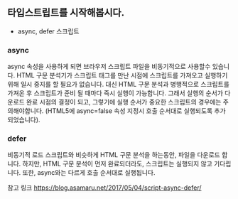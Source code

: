## 타입스트립트를 시작해봅시다.

* async, defer 스크립트

### async
async 속성을 사용하게 되면 브라우저 스크립트 파일을 비동기적으로 사용할수 있습니다. HTML 구문 분석기가 스크립트 태그를 만난 시점에 스크립트를 가져오고 실행하기 위해 일시 중지를 할 필요가 없습니다. 대신 HTML 구문 분석과 병행적으로 스크립트를 가져온 후 스크립트가 준비 될 때마다 즉시 실행이 가능합니다. 그래서 실행의 순서가 다운로드 완료 시점의 결정이 되고, 그렇기에 실행 순서가 중요한 스크립트의 경우에는 주의해야합니다. (HTML5에 async=false 속성 지정시 호출 순서대로 실행되도록 추가되었습니다).
### defer

비동기적 로드 스크립트와 비슷하게 HTML 구문 분석을 하는동안, 파일을 다운로드 합니다. 하지만, HTML 구문 분석이 먼저 완료되더라도, 스크립트는 실행되지 않고 기다립니다. 또한, async와는 다르게 호출 순서대로 실행됩니다.


참고 링크
https://blog.asamaru.net/2017/05/04/script-async-defer/